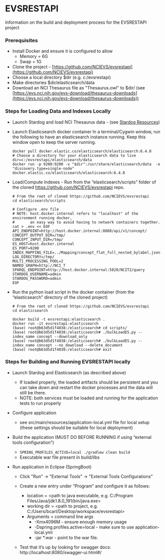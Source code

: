 # EVSRESTAPI

Information on the build and deployment process for the EVSRESTAPI project

### Prerequisites

* Install Docker and ensure it is configured to allow
    * Memory = 6G
    * Swap = 1G
* Clone the project - [https://github.com/NCIEVS/evsrestapi](https://github.com/NCIEVS/evsrestapi)
* Choose a local directory $dir (e.g. c:/evsrestapi)
* Make directories $dir/elasticsearch/data
* Download an NCI Thesaurus file as "Thesaurus.owl" to $dir/ (see [https://evs.nci.nih.gov/evs-download/thesaurus-downloads](https://evs.nci.nih.gov/evs-download/thesaurus-downloads))

### Steps for Loading Data and Indexes Locally

* Launch Stardog and load NCI Thesaurus data - (see [Stardog Resources](STARDOG.md))
* Launch Elasticsearch docker container 
In a terminal/Cygwin window, run the following to have an elasticsearch instance running. Keep this window open to keep the server running.

      docker pull docker.elastic.co/elasticsearch/elasticsearch:6.4.0
      # Choose a directory for your elasticsearch data to live
      dir=c:/evsrestapi/elasticsearch/data
      docker run -p 9200:9200 -v "$dir":/usr/share/elasticsearch/data  -e "discovery.type=single-node" docker.elastic.co/elasticsearch/elasticsearch:6.4.0


* Load/Compute Indexes - Run from the “elasticsearch/scripts” folder of the cloned https://github.com/NCIEVS/evsrestapi repo.

      # From the root of cloned https://github.com/NCIEVS/evsrestapi
      cd elasticsearch/scripts
      
      # Configure .env file
      # NOTE: host.docker.internal refers to "localhost" of the environment running docker, 
      #       an easy way to avoid having to network containers together.
      cat > .env << EOF
      API_ENDPOINT=http://host.docker.internal:8080/api/v1/concept/
      CONCEPT_OUTPUT_DIR=/tmp/
      CONCEPT_INPUT_DIR=/tmp/
      ES_HOST=host.docker.internal
      ES_PORT=9200
      INDEX_MAPPING_FILE=../Mapping/concept_flat_full_nested_bylabel.json
      LOG_DIRECTORY=/tmp/
      MULTI_PROCESSING_POOL=2
      NAMED_GRAPH=http://NCI_T
      SPARQL_ENDPOINT=http://host.docker.internal:5820/NCIT2/query
      STARDOG_USERNAME=admin
      STARDOG_PASSWORD=admin
      EOF

* Run the python load script in the docker container (from the “elasticsearch” directory of the cloned project)

      # From the root of cloned https://github.com/NCIEVS/evsrestapi
      cd elasticsearch
      
      docker build -t evsrestapi:elasticsearch .
      docker run -it evsrestapi:elasticsearch
      (base) root@b63d5d1f4038:/elasticsearch# cd scripts/
      (base) root@b63d5d1f4038:/elasticsearch# ./bulkLoadES.py --index_name concept --download_only
      (base) root@b63d5d1f4038:/elasticsearch# ./bulkLoadES.py --index_name concept --no_download --delete_document
      (base) root@b63d5d1f4038:/elasticsearch# exit


### Steps for Building and Running EVSRESTAPI locally

* Launch Stardog and Elasticsearch (as described above)
    * If loaded properly, the loaded artifacts should be persistent and you can take down and restart the docker processes and the data will still be there.
    * NOTE: both services must be loaded and running for the application tests to run properly
* Configure application
    * see src/main/resources/application-local.yml file for local setup (these settings should be suitable for local deployment)
* Build the application (MUST DO BEFORE RUNNING if using “external tools configuration”)
    * `SPRING_PROFILES_ACTIVE=local ./gradlew clean build`
    * Executable war file present in build/libs

* Run application in Eclipse (SpringBoot)
    * Click "Run" → "External Tools" → "External Tools Configurations"
    * Create a new entry under “Program” and configure it as follows:
        * location = <path to java executable, e.g. C:/Program Files/Java/jdk1.8.0_191/bin/java.exe>
        * working dir = <path to project, e.g. C:/Users/bcarl/Desktop/workspace/evsrestapi>
        * Arguments = command line args
            * -Xmx4096M - ensure enough memory usage
            * -Dspring.profiles.active=local - make sure to use application-local.yml
            * -jar *.war - point to the war file.

    * Test that it’s up by looking for swagger docs: http://localhost:8080/swagger-ui.html#/

